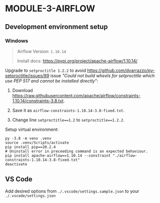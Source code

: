 # MODULE-3-AIRFLOW

## Development environment setup

### Windows

>   Airflow Version: `1.10.14`
>
>   Install docs: <https://pypi.org/project/apache-airflow/1.10.14/>

Upgrade to `setproctitle 1.2.2`
to avoid <https://github.com/dvarrazzo/py-setproctitle/issues/89> issue
_"Could not build wheels for setproctitle which use PEP 517 and cannot be installed directly"_:

1.  Download <https://raw.githubusercontent.com/apache/airflow/constraints-1.10.14/constraints-3.8.txt>.

2.  Save it as `airflow-constraints-1.10.14-3.8-fixed.txt`.

3.  Change line `setproctitle==1.2` to `setproctitle==1.2.2`.

Setup virtual environment:

```shell
py -3.8 -m venv .venv
source .venv/Scripts/activate
pip install pip==20.2.4
# Uninstall error in preceeding command is an expected behaviour.
pip install apache-airflow==1.10.14 --constraint "./airflow-constraints-1.10.14-3.8-fixed.txt"
deactivate
```

## VS Code

Add desired options from `./.vscode/settings.sample.json`
to your `./.vscode/settings.json`

